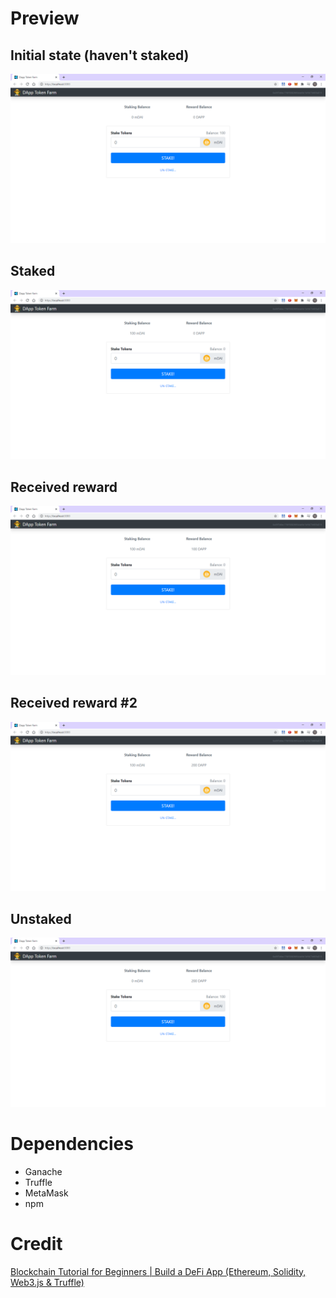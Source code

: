# Preview

## Initial state (haven't staked)
![](img/not-staking.PNG)

## Staked
![](img/stake.PNG)

## Received reward
![](img/reward.PNG)

## Received reward #2
![](img/reward2.PNG)

## Unstaked
![](img/unstake.PNG)

# Dependencies
- Ganache
- Truffle
- MetaMask
- npm

# Credit

[Blockchain Tutorial for Beginners | Build a DeFi App (Ethereum, Solidity, Web3.js & Truffle)](https://www.youtube.com/watch?v=CgXQC4dbGUE)
